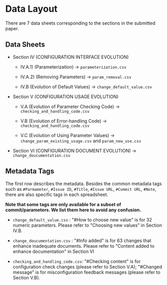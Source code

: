 # Data Layout

There are 7 data sheets corresponding to the sections in the submitted paper.

## Data Sheets

* Section IV (CONFIGURATION INTERFACE EVOLUTION)

  * IV.A.1) (Parameterization) &rarr; `parameterization.csv` 
  
  * IV.A.2) (Removing Parameters) &rarr; `param_removal.csv`

  * IV.B (Evolution of Default Values) &rarr; `change_default_value.csv`

* Section V (CONFIGURATION USAGE EVOLUTION)

  * V.A (Evolution of Parameter Checking Code) &rarr; `checking_and_handling_code.csv`

  * V.B (Evolution of Error-handling Code) &rarr; `checking_and_handling_code.csv`

  * V.C (Evolution of Using Parameter Values) &rarr; `change_param_existing_usage.csv` and `param_new_use.csv`

* Section VI (CONFIGURATION DOCUMENT EVOLUTION) &rarr; `change_doucumentation.csv`

## Metadata Tags

The first row describes the metadata. Besides the common metadata tags such as `#Parmameter`, `#Issue ID`, `#Title`, `#Issue URL`, `#Commit URL`, `#Note`, there are also specific tags in each spreadsheet. 

**Note that some tags are only available for a subset of commit/parameters. We list them here to avoid any confusion.**

* `change_default_value.csv` : "#How to choose new value" is for 32 numeric parameters. Please refer to "Choosing new values" in Section IV.B.

* `change_doucumentation.csv` : "#Info added" is for 63 changes that enhance inadequate documents. Please refer to "Content added to enhance documentation" in Section VI

* `checking_and_handling_code.csv`: "#Checking content" is for configuration check changes (please refer to Section V.A); "#Changed message" is for misconfiguration feedback messages (please refer to Section V.B).



